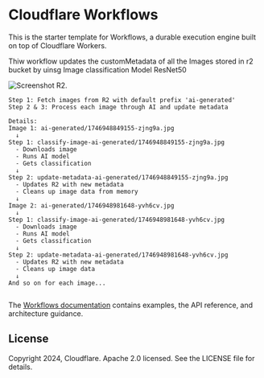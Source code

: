 # Cloudflare Workflows

This is the starter template for Workflows, a durable execution engine built on top of Cloudflare Workers.

Thiw workflow updates the customMetadata of all the Images stored in r2 bucket by uinsg Image classification Model ResNet50

![Screenshot R2.](https://r2.zxc.co.in/git_readme/image.png)

```
Step 1: Fetch images from R2 with default prefix 'ai-generated'
Step 2 & 3: Process each image through AI and update metadata

Details:
Image 1: ai-generated/1746948849155-zjng9a.jpg
  ↓
Step 1: classify-image-ai-generated/1746948849155-zjng9a.jpg
  - Downloads image
  - Runs AI model
  - Gets classification
  ↓
Step 2: update-metadata-ai-generated/1746948849155-zjng9a.jpg
  - Updates R2 with new metadata
  - Cleans up image data from memory
  ↓
Image 2: ai-generated/1746948981648-yvh6cv.jpg
  ↓
Step 1: classify-image-ai-generated/1746948981648-yvh6cv.jpg
  - Downloads image
  - Runs AI model
  - Gets classification
  ↓
Step 2: update-metadata-ai-generated/1746948981648-yvh6cv.jpg
  - Updates R2 with new metadata
  - Cleans up image data
  ↓
And so on for each image...


```

The [Workflows documentation](https://developers.cloudflare.com/workflows/) contains examples, the API reference, and architecture guidance.

## License

Copyright 2024, Cloudflare. Apache 2.0 licensed. See the LICENSE file for details.
